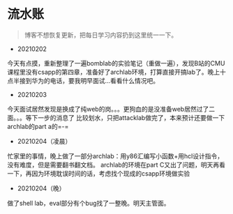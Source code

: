 # 流水账

> 博客不想恢复更新，把每日学习内容扔到这里统一一下。

- 20210202

今天有点摸，重新整理了一遍bomblab的实验笔记（重做一遍），发现B站的CMU课程里没有csapp的第四章，准备好了archlab环境，打算直接开搞lab了。晚上十点半接到华为的电话，要我明早面试...看看什么情况吧。

- 20210203

今天面试居然发现是换成了纯web的岗。。。更狗血的是没准备web居然过了二面。。。等下一步的消息了
比较划水，只把attacklab做完了，本来预计还要做一下archlab的part a的=-=


- 20210204（凌晨）

忙家里的事情，晚上做了一部分archlab：用y86汇编写小函数+用hcl设计指令，没有难度，但是需要翻书翻文档。
archlab的环境在part C又出了问题，明天再看一下，再因为环境耽误时间的话，考虑找个现成的csapp环境做实验

- 20210204（晚）

做了shell lab，eval部分有个bug找了一整晚。明天主管面。